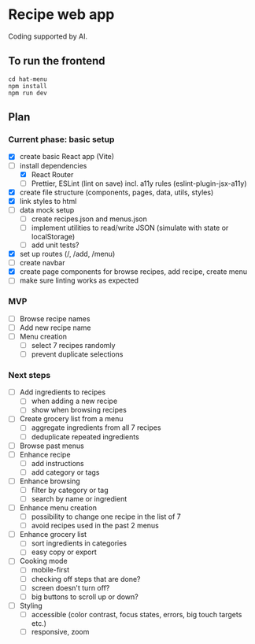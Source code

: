# Recipe web app

Coding supported by AI.

## To run the frontend
```
cd hat-menu
npm install
npm run dev
```

## Plan

### Current phase: basic setup
- [x] create basic React app (Vite)
- [ ] install dependencies
    - [x] React Router
    - [ ] Prettier, ESLint (lint on save) incl. a11y rules (eslint-plugin-jsx-a11y)
- [x] create file structure (components, pages, data, utils, styles)
- [x] link styles to html
- [ ] data mock setup
    - [ ] create recipes.json and menus.json
    - [ ] implement utilities to read/write JSON (simulate with state or localStorage)
    - [ ] add unit tests?
- [x] set up routes (/, /add, /menu)
- [ ] create navbar
- [x] create page components for browse recipes, add recipe, create menu
- [ ] make sure linting works as expected

### MVP
- [ ] Browse recipe names
- [ ] Add new recipe name
- [ ] Menu creation
    - [ ] select 7 recipes randomly
    - [ ] prevent duplicate selections

### Next steps
- [ ] Add ingredients to recipes
    - [ ] when adding a new recipe
    - [ ] show when browsing recipes
- [ ] Create grocery list from a menu
    - [ ] aggregate ingredients from all 7 recipes
    - [ ] deduplicate repeated ingredients
- [ ] Browse past menus
- [ ] Enhance recipe
    - [ ] add instructions
    - [ ] add category or tags
- [ ] Enhance browsing
    - [ ] filter by category or tag
    - [ ] search by name or ingredient
- [ ] Enhance menu creation
    - [ ] possibility to change one recipe in the list of 7
    - [ ] avoid recipes used in the past 2 menus
- [ ] Enhance grocery list
    - [ ] sort ingredients in categories
    - [ ] easy copy or export
- [ ] Cooking mode
    - [ ] mobile-first
    - [ ] checking off steps that are done?
    - [ ] screen doesn't turn off?
    - [ ] big buttons to scroll up or down?
- [ ] Styling
    - [ ] accessible (color contrast, focus states, errors, big touch targets etc.)
    - [ ] responsive, zoom